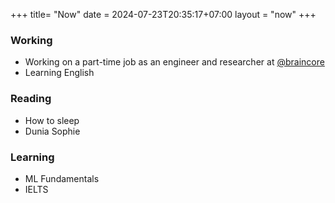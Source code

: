 +++
title= "Now"
date = 2024-07-23T20:35:17+07:00
layout = "now"
+++

### Working

* Working on a part-time job as an engineer and researcher at [@braincore](https://braincore.id/)
* Learning English

### Reading

* How to sleep
* Dunia Sophie

### Learning

* ML Fundamentals
* IELTS
